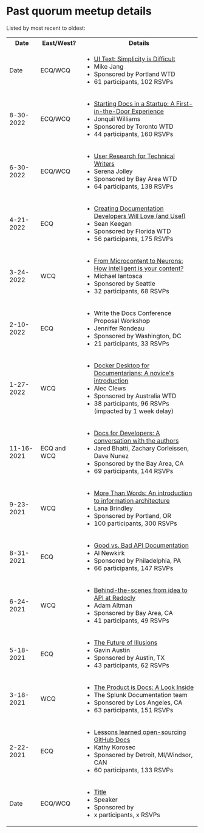 # Past quorum meetup details

Listed by most recent to oldest:

<table>
  <tr>
    <th>Date</th>
    <th>East/West?</th>
    <th>Details</th>
  </tr>
  <tr>
    <td>Date</td>
    <td>ECQ/WCQ</td>
    <td>
      <ul>
        <li><a href="https://youtu.be/8JDm5I6AUrI">UI Text: Simplicity is Difficult</a></li>
        <li>Mike Jang</li>
        <li>Sponsored by Portland WTD</li>
        <li>61 participants, 102 RSVPs</li>
      </ul>
    </td>
  </tr>
  <tr>
    <td>8-30-2022</td>
    <td>ECQ/WCQ</td>
    <td>
      <ul>
        <li><a href="https://www.youtube.com/watch?v=LLYdszgk4Bs">Starting Docs in a Startup: A First-in-the-Door Experience</a></li>
        <li>Jonquil Williams</li>
        <li>Sponsored by Toronto WTD</li>
        <li>44 participants, 160 RSVPs</li>
      </ul>
    </td>
  </tr>
  <tr>
    <td>6-30-2022</td>
    <td>ECQ/WCQ</td>
    <td>
      <ul>
        <li><a href="https://www.youtube.com/watch?v=2DIML1G6OiY">User Research for Technical Writers</a></li>
        <li>Serena Jolley</li>
        <li>Sponsored by Bay Area WTD</li>
        <li>64 participants, 138 RSVPs</li>
      </ul>
    </td>
  </tr>
  <tr>
    <td>4-21-2022</td>
    <td>ECQ</td>
    <td>
      <ul>
        <li><a href="https://www.youtube.com/watch?v=lHZpkyEh868">Creating Documentation Developers Will Love (and Use!)</a></li>
        <li>Sean Keegan</li>
        <li>Sponsored by Florida WTD</li>
        <li>56 participants, 175 RSVPs</li>
      </ul>
    </td>
  </tr>
  <tr>
    <td>3-24-2022</td>
    <td>WCQ</td>
    <td>
      <ul>
        <li><a href="https://www.youtube.com/watch?v=of59ctoh56E">From Microcontent to Neurons: How intelligent is your content?</a></li>
        <li>Michael Iantosca</li>
        <li>Sponsored by Seattle</li>
        <li>32 participants, 68 RSVPs</li>
      </ul>
    </td>
  </tr>
  <tr>
    <td>2-10-2022</td>
    <td>ECQ</td>
    <td>
      <ul>
        <li>Write the Docs Conference Proposal Workshop</li>
        <li>Jennifer Rondeau</li>
        <li>Sponsored by Washington, DC</li>
        <li>21 participants, 33 RSVPs</li>
      </ul>
    </td>
  </tr>
  <tr>
    <td>1-27-2022</td>
    <td>WCQ</td>
    <td>
      <ul>
        <li><a href="https://www.youtube.com/watch?v=CS94EAWS1tY">Docker Desktop for Documentarians: A novice's introduction</a></li>
        <li>Alec Clews</li>
        <li>Sponsored by Australia WTD</li>
        <li>38 participants, 96 RSVPs (impacted by 1 week delay)</li>
      </ul>
    </td>
  </tr>
  <tr>
    <td>11-16-2021</td>
    <td>ECQ and WCQ</td>
    <td>
      <ul>
        <li><a href="https://www.youtube.com/watch?v=4GV72gw5go0">Docs for Developers: A conversation with the authors</a></li>
        <li>Jared Bhatti, Zachary Corleissen, Dave Nunez</li>
        <li>Sponsored by the Bay Area, CA</li>
        <li>69 participants, 144 RSVPs</li>
      </ul>
    </td>
  </tr>
  <tr>
    <td>9-23-2021</td>
    <td>WCQ</td>
    <td>
      <ul>
        <li><a href="https://www.youtube.com/watch?v=ro6Jspi9QqM">More Than Words: An introduction to information architecture</a></li>
        <li>Lana Brindley</li>
        <li>Sponsored by Portland, OR</li>
        <li>100 participants, 300 RSVPs</li>
      </ul>
    </td>
  </tr>
  <tr>
    <td>8-31-2021</td>
    <td>ECQ</td>
    <td>
      <ul>
        <li><a href="https://www.youtube.com/watch?v=-TFAJ-PQSC4">Good vs. Bad API Documentation</a></li>
        <li>Al Newkirk</li>
        <li>Sponsored by Philadelphia, PA</li>
        <li>66 participants, 147 RSVPs</li>
      </ul>
    </td>
  </tr>
    <tr>
      <td>6-24-2021</td>
      <td>WCQ</td>
      <td>
        <ul>
          <li><a href="https://www.youtube.com/watch?v=e-wDGoXxfOo">Behind-the-scenes from idea to API at Redocly</a></li>
          <li>Adam Altman</li>
          <li>Sponsored by Bay Area, CA</li>
          <li>41 participants, 49 RSVPs</li>
        </ul>
      </td>
    </tr>
  <tr>
    <td>5-18-2021</td>
    <td>ECQ</td>
    <td>
      <ul>
        <li><a href="https://www.youtube.com/watch?v=_4KiqUVqVGk">The Future of Illusions</a></li>
        <li>Gavin Austin</li>
        <li>Sponsored by Austin, TX</li>
        <li>43 participants, 62 RSVPs</li>
      </ul>
    </td>
  </tr>
  <tr>
    <td>3-18-2021</td>
    <td>WCQ</td>
    <td>
      <ul>
        <li><a href="https://www.youtube.com/watch?v=4cdheSp-BXQ&t=911s">The Product is Docs: A Look Inside</a></li>
        <li>The Splunk Documentation team</li>
        <li>Sponsored by Los Angeles, CA</li>
        <li>63 participants, 151 RSVPs</li>
      </ul>
    </td>
  </tr>
  <tr>
    <td>2-22-2021</td>
    <td>ECQ</td>
    <td>
      <ul>
        <li><a href="https://www.youtube.com/watch?v=_XilQtzrogE&t=8s">Lessons learned open-sourcing GitHub Docs</a></li>
        <li>Kathy Korosec</li>
        <li>Sponsored by Detroit, MI/Windsor, CAN</li>
        <li>60 participants, 133 RSVPs</li>
      </ul>
    </td>
  </tr>
  <tr>
    <td>Date</td>
    <td>ECQ/WCQ</td>
    <td>
      <ul>
        <li><a href="">Title</a></li>
        <li>Speaker</li>
        <li>Sponsored by</li>
        <li>x participants, x RSVPs</li>
      </ul>
    </td>
  </tr>
</table>
